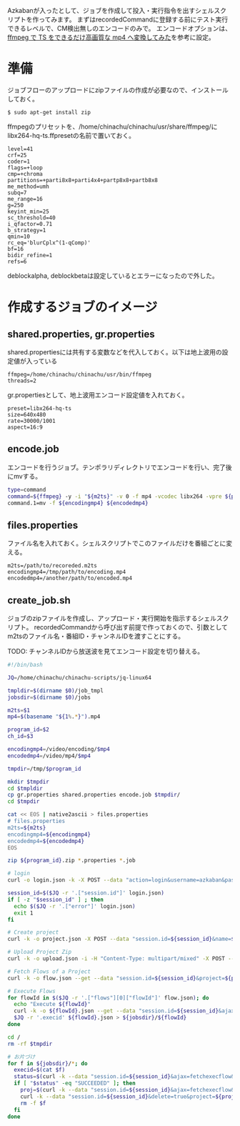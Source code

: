 <!--
.. date: 2015-10-04T00:36:13+09:00
.. draft: false
.. socialsharing: true
.. tags: azkaban, chinachu, ubuntu
.. title: Chinachuの録画後エンコード・CMカットにAzkabanを入れてジョブ実行管理してみる(ジョブ作成編)
-->

Azkabanが入ったとして、ジョブを作成して投入・実行指令を出すシェルスクリプトを作ってみます。
まずはrecordedCommandに登録する前にテスト実行できるレベルで、CM検出無しのエンコードのみで。
エンコードオプションは、[ffmpeg で TS をできるだけ高画質な mp4 へ変換してみた](http://d.hatena.ne.jp/munepi/20091227/1261941397)を参考に設定。
<!--more-->

# 準備

ジョブフローのアップロードにzipファイルの作成が必要なので、インストールしておく。

```shell-session
$ sudo apt-get install zip
```

ffmpegのプリセットを、/home/chinachu/chinachu/usr/share/ffmpeg/にlibx264-hq-ts.ffpresetの名前で置いておく。

```text
level=41
crf=25
coder=1
flags=+loop
cmp=+chroma
partitions=+parti8x8+parti4x4+partp8x8+partb8x8
me_method=umh
subq=7
me_range=16
g=250
keyint_min=25
sc_threshold=40
i_qfactor=0.71
b_strategy=1
qmin=10
rc_eq='blurCplx^(1-qComp)'
bf=16
bidir_refine=1
refs=6
```

deblockalpha, deblockbetaは設定しているとエラーになったので外した。


# 作成するジョブのイメージ

## shared.properties, gr.properties

shared.propertiesには共有する変数などを代入しておく。以下は地上波用の設定値が入っている

```text
ffmpeg=/home/chinachu/chinachu/usr/bin/ffmpeg
threads=2
```

gr.propertiesとして、地上波用エンコード設定値を入れておく。

```text
preset=libx264-hq-ts
size=640x480
rate=30000/1001
aspect=16:9
```

## encode.job

エンコードを行うジョブ。テンポラリディレクトリでエンコードを行い、完了後にmvする。

```bash
type=command
command=${ffmpeg} -y -i "${m2ts}" -v 0 -f mp4 -vcodec libx264 -vpre ${preset} -r ${rate} -aspect ${aspect} -s ${size} -bufsize 20000k -maxrate 25000k -acodec libfdk_aac -ac 2 -ar 48000 -ab 128k -threads ${threads} "${encodingmp4}"
command.1=mv -f ${encodingmp4} ${encodedmp4}
```

## files.properties

ファイル名を入れておく。シェルスクリプトでこのファイルだけを番組ごとに変える。

```text
m2ts=/path/to/recoreded.m2ts
encodingmp4=/tmp/path/to/encoding.mp4
encodedmp4=/another/path/to/encoded.mp4
```

## create_job.sh

ジョブのzipファイルを作成し、アップロード・実行開始を指示するシェルスクリプト。
recordedCommandから呼び出す前提で作っておくので、引数としてm2tsのファイル名・番組ID・チャンネルIDを渡すことにする。

TODO: チャンネルIDから放送波を見てエンコード設定を切り替える。

```bash
#!/bin/bash

JQ=/home/chinachu/chinachu-scripts/jq-linux64

tmpldir=$(dirname $0)/job_tmpl
jobsdir=$(dirname $0)/jobs

m2ts=$1
mp4=$(basename "${1%.*}").mp4

program_id=$2
ch_id=$3

encodingmp4=/video/encoding/$mp4
encodedmp4=/video/mp4/$mp4

tmpdir=/tmp/$program_id

mkdir $tmpdir
cd $tmpldir
cp gr.properties shared.properties encode.job $tmpdir/
cd $tmpdir

cat << EOS | native2ascii > files.properties
# files.properties
m2ts=${m2ts}
encodingmp4=${encodingmp4}
encodedmp4=${encodedmp4}
EOS

zip ${program_id}.zip *.properties *.job

# login
curl -o login.json -k -X POST --data "action=login&username=azkaban&password=azkaban" http://localhost:8081

session_id=$($JQ -r '.["session.id"]' login.json)
if [ -z "$session_id" ] ; then
  echo $($JQ -r '.["error"]' login.json)
  exit 1
fi

# Create project
curl -k -o project.json -X POST --data "session.id=${session_id}&name=${program_id}&description=encode+${mp4}" http://localhost:8081/manager?action=create

# Upload Project Zip
curl -k -o upload.json -i -H "Content-Type: multipart/mixed" -X POST --form "session.id=${session_id}" --form 'ajax=upload' --form "file=@${program_id}.zip;type=application/zip" --form "project=${program_id}" http://localhost:8081/manager

# Fetch Flows of a Project
curl -k -o flow.json --get --data "session.id=${session_id}&project=${program_id}&ajax=fetchprojectflows" http://localhost:8081/manager

# Execute Flows
for flowId in $($JQ -r '.["flows"][0]["flowId"]' flow.json); do
  echo "Execute ${flowId}"
  curl -k -o ${flowId}.json --get --data "session.id=${session_id}&ajax=executeFlow&project=${program_id}&flow=${flowId}" http://localhost:8081/executor
  $JQ -r '.execid' ${flowId}.json > ${jobsdir}/${flowId}
done

cd /
rm -rf $tmpdir

# お片づけ
for f in ${jobsdir}/*; do
  execid=$(cat $f)
  status=$(curl -k --data "session.id=${session_id}&ajax=fetchexecflow&execid=${execid}" http://localhost:8081/executor | $JQ -r '.status')
  if [ "$status" -eq "SUCCEEDED" ]; then
    proj=$(curl -k --data "session.id=${session_id}&ajax=fetchexecflow&execid=${execid}" http://localhost:8081/executor | $JQ -r '.project')
    curl -k --data "session.id=${session_id}&delete=true&project=${proj}" http://localhost:8081/manager
    rm -f $f
  fi
done
```

